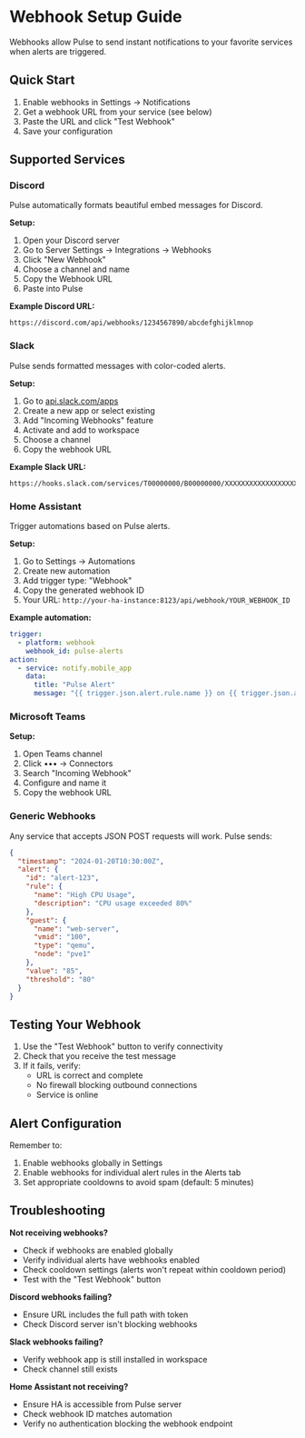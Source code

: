 # Webhook Setup Guide

Webhooks allow Pulse to send instant notifications to your favorite services when alerts are triggered.

## Quick Start

1. Enable webhooks in Settings → Notifications
2. Get a webhook URL from your service (see below)
3. Paste the URL and click "Test Webhook"
4. Save your configuration

## Supported Services

### Discord
Pulse automatically formats beautiful embed messages for Discord.

**Setup:**
1. Open your Discord server
2. Go to Server Settings → Integrations → Webhooks
3. Click "New Webhook"
4. Choose a channel and name
5. Copy the Webhook URL
6. Paste into Pulse

**Example Discord URL:**
```
https://discord.com/api/webhooks/1234567890/abcdefghijklmnop
```

### Slack
Pulse sends formatted messages with color-coded alerts.

**Setup:**
1. Go to [api.slack.com/apps](https://api.slack.com/apps)
2. Create a new app or select existing
3. Add "Incoming Webhooks" feature
4. Activate and add to workspace
5. Choose a channel
6. Copy the webhook URL

**Example Slack URL:**
```
https://hooks.slack.com/services/T00000000/B00000000/XXXXXXXXXXXXXXXXXXXXXXXX
```

### Home Assistant
Trigger automations based on Pulse alerts.

**Setup:**
1. Go to Settings → Automations
2. Create new automation
3. Add trigger type: "Webhook"
4. Copy the generated webhook ID
5. Your URL: `http://your-ha-instance:8123/api/webhook/YOUR_WEBHOOK_ID`

**Example automation:**
```yaml
trigger:
  - platform: webhook
    webhook_id: pulse-alerts
action:
  - service: notify.mobile_app
    data:
      title: "Pulse Alert"
      message: "{{ trigger.json.alert.rule.name }} on {{ trigger.json.alert.guest.name }}"
```

### Microsoft Teams
**Setup:**
1. Open Teams channel
2. Click ••• → Connectors
3. Search "Incoming Webhook"
4. Configure and name it
5. Copy the webhook URL

### Generic Webhooks
Any service that accepts JSON POST requests will work. Pulse sends:

```json
{
  "timestamp": "2024-01-20T10:30:00Z",
  "alert": {
    "id": "alert-123",
    "rule": {
      "name": "High CPU Usage",
      "description": "CPU usage exceeded 80%"
    },
    "guest": {
      "name": "web-server",
      "vmid": "100",
      "type": "qemu",
      "node": "pve1"
    },
    "value": "85",
    "threshold": "80"
  }
}
```

## Testing Your Webhook

1. Use the "Test Webhook" button to verify connectivity
2. Check that you receive the test message
3. If it fails, verify:
   - URL is correct and complete
   - No firewall blocking outbound connections
   - Service is online

## Alert Configuration

Remember to:
1. Enable webhooks globally in Settings
2. Enable webhooks for individual alert rules in the Alerts tab
3. Set appropriate cooldowns to avoid spam (default: 5 minutes)

## Troubleshooting

**Not receiving webhooks?**
- Check if webhooks are enabled globally
- Verify individual alerts have webhooks enabled
- Check cooldown settings (alerts won't repeat within cooldown period)
- Test with the "Test Webhook" button

**Discord webhooks failing?**
- Ensure URL includes the full path with token
- Check Discord server isn't blocking webhooks

**Slack webhooks failing?**
- Verify webhook app is still installed in workspace
- Check channel still exists

**Home Assistant not receiving?**
- Ensure HA is accessible from Pulse server
- Check webhook ID matches automation
- Verify no authentication blocking the webhook endpoint